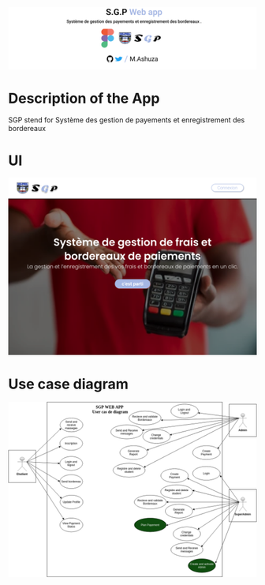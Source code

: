 ![png](Sgp.png)

# Description of the App
<p>SGP stend for Système des gestion de payements et enregistrement des bordereaux</p>

# UI
![image](bunner/Sgp1.png)

# Use case diagram

![image](UML/userCaseDiagram3.png)

